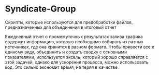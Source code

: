 # Syndicate-Group
Скрипты, которые используются для предобработки файлов, предназначенных для объединения в итоговый отчет

Ежедневный отчет о промежуточных результатах залива трафика содержит информацию, которую необходимо собирать из разных источниках, где она хранится в разном формате.
Чтобы привести все к единому виду, объединить и создать сводку с основными показателями, используется эксель, который хорошо справляется с этой задачей, однако для ускорения процесса, можно использовать код. Это сильно экономит время, не теряя в качестве.
